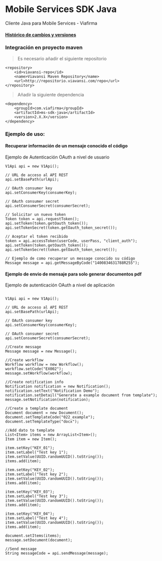 Mobile Services SDK Java
==========

Cliente Java para Mobile Services - Viafirma

#### [Histórico de cambios y versiones](History.md)

### Integración en proyecto maven

> Es necesario añadir el siguiente repositorio
`````
<repository>
	<id>viavansi-repo</id>
	<name>Viavansi Maven Repository</name>
	<url>http://repositorio.viavansi.com/repo</url>
</repository>
`````
> Añadir la siguiente dependencia
`````
<dependency>
	<groupId>com.viafirma</groupId>
	<artifactId>ms-sdk-java</artifactId>
	<version>2.X.X</version>
</dependency>
`````

### Ejemplo de uso:

#### Recuperar información de un mensaje conocido el código

Ejemplo de Autenticación OAuth a nivel de usuario

````
V1Api api = new V1Api();

// URL de acceso al API REST
api.setBasePath(urlApi);

// OAuth consumer key
api.setConsumerKey(consumerKey);

// OAuth consumer secret
api.setConsumerSecret(consumerSecret);

// Solicitar un nuevo token
Token token = api.requestToken();
api.setToken(token.getOauth_token());
api.setTokenSecret(token.getOauth_token_secret());

// Aceptar el token recibido
token = api.accessToken(userCode, userPass, "client_auth");
api.setToken(token.getOauth_token());
api.setTokenSecret(token.getOauth_token_secret());

// Ejemplo de como recuperar un message conocido su código
Message message = api.getMessageByCode("1400834631788R255");
````

#### Ejemplo de envio de mensaje para solo generar documentos pdf

Ejemplo de autenticación OAuth a nivel de aplicación

````

V1Api api = new V1Api();

// URL de acceso al API REST
api.setBasePath(urlApi);

// OAuth consumer key
api.setConsumerKey(consumerKey);

// OAuth consumer secret
api.setConsumerSecret(consumerSecret);

//Create message
Message message = new Message();

//Create workflow
Workflow workflow = new Workflow();
workflow.setCode("EX002");
message.setWorkflow(workflow);

//Create notification info
Notification notification = new Notification();
notification.setText("Notification Demo");
notification.setDetail("Generate a example document from template");
message.setNotification(notification);

//Create a template document
Document document = new Document();
document.setTemplateCode("022_example");
document.setTemplateType("docx");

//Add dato to template
List<Item> items = new ArrayList<Item>();
Item item = new Item();

item.setKey("KEY_01");
item.setLabel("Test key 1");
item.setValue(UUID.randomUUID().toString());
items.add(item);

item.setKey("KEY_02");
item.setLabel("Test key 2");
item.setValue(UUID.randomUUID().toString());
items.add(item);

item.setKey("KEY_03");
item.setLabel("Test key 3");
item.setValue(UUID.randomUUID().toString());
items.add(item);

item.setKey("KEY_04");
item.setLabel("Test key 4");
item.setValue(UUID.randomUUID().toString());
items.add(item);

document.setItems(items);
message.setDocument(document);

//Send message
String messageCode = api.sendMessage(message);
````
